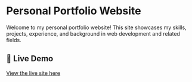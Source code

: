 # Personal Portfolio Website

Welcome to my personal portfolio website! This site showcases my skills, projects, experience, and background in web development and related fields.

## 🚀 Live Demo

[View the live site here](https://qinisomavuso.github.io/portfolio/)  

